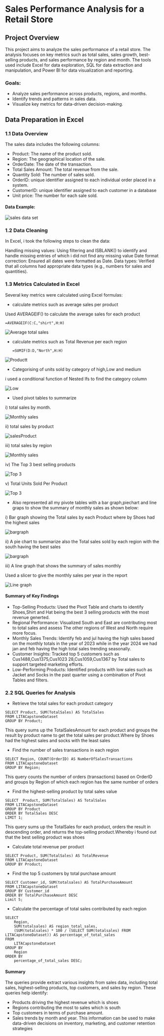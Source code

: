 # Sales Performance Analysis for a Retail Store
## Project Overview
This project aims to analyze the sales performance of a retail store. The analysis focuses on key metrics such as total sales, sales growth, best-selling products, and sales performance by region and month. The tools used include Excel for data exploration, SQL for data extraction and manipulation, and Power BI for data visualization and reporting.

### Goals:
- Analyze sales performance across products, regions, and months.
- Identify trends and patterns in sales data.
- Visualize key metrics for data-driven decision-making.

## Data Preparation in Excel

### 1.1 Data Overview

The sales data includes the following columns:

- Product: The name of the product sold.
- Region: The geographical location of the sale.
- OrderDate: The date of the transaction.
- Total Sales Amount: The total revenue from the sale.
- Quantity Sold: The number of sales sold.
- OrderID: unique identifier assigned to each individual order placed in a system.
- CustomerID: unique identifier assigned to each customer in a database
- Unit price: The number for each sale sold.

#### Data Example:

![sales data set](https://github.com/sharifahstella/LITA-Capstone-Project/blob/main/sales.JPG)

### 1.2 Data Cleaning

In Excel, i took the following steps to clean the data:

Handling missing values: Using filtering and ISBLANK() to identify and handle missing entries of which i did not find any missing value
Date format correction: Ensured all dates were formatted as Date.
Data types: Verified that all columns had appropriate data types (e.g., numbers for sales and quantities).

### 1.3 Metrics Calculated in Excel

Several key metrics were calculated using Excel formulas:

- calculate metrics such as average sales per product

Used AVERAGEIF() to calculate the average sales for each product

```
=AVERAGEIF(C:C,"shirt",H:H)

```
![Average total sales](https://github.com/sharifahstella/LITA-Capstone-Project1/blob/main/Average.JPG)

- calculate metrics such as Total Revenue per each region
  
  ```
  =SUMIF(D:D,"North",H:H)

  ```

![Productt](https://github.com/sharifahstella/LITA-Capstone-Project1/blob/main/sumif.JPG)

- Categorising of units sold by category of high,Low and medium

i used a conditional function of Nested Ifs to find the category column

![Low](https://github.com/sharifahstella/LITA-Capstone-Project/blob/main/Low.JPG)

 - Used pivot tables to summarize

i) total sales by month.

![Monthly sales](https://github.com/sharifahstella/LITA-Capstone-Project1/blob/main/monthly.JPG)

ii) total sales by product

![salesProduct](https://github.com/sharifahstella/LITA-Capstone-Project1/blob/main/salesproduct.JPG)

iii) total sales by region

![Monthly sales](https://github.com/sharifahstella/LITA-Capstone-Project1/blob/main/regionsales.JPG)

iv) The Top 3 best selling products

![Top 3](https://github.com/sharifahstella/LITA-Capstone-Project1/blob/main/Tope.JPG)

v) Total Units Sold Per Product

![Top 3](https://github.com/sharifahstella/LITA-Capstone-Project1/blob/main/units.JPG)

- Also represented all my pivote tables with a bar graph,piechart and line graps to show the summary of monthly sales as shown below:
  
 i) Bar graph showing the Total sales by each Product where by Shoes had the highest sales

 ![bargraph](https://github.com/sharifahstella/LITA-Capstone-Project1/blob/main/bar.JPG)

 ii) A pie chart to summarize also the Total sales sold by each region with the south having the best sales
 
  ![bargraph](https://github.com/sharifahstella/LITA-Capstone-Project1/blob/main/pie.JPG)

 iii)  A line graph that shows the summary of sales monthly

 Used a slicer to give the monthly sales per year in the report 
 
  ![Line graph](https://github.com/sharifahstella/LITA-Capstone-Project1/blob/main/line2.JPG)

#### Summary of Key Findings

- Top-Selling Products: Used the Pivot Table and charts to identify Shoes,Shirt and Hat being the best 3 selling products with the most revenue generted.
- Regional Performance: Visualized South and East are contributing most to total sales and assess The other regions of West and North require more focus.
- Monthly Sales Trends: Identify feb and jul having the high sales based on the monthly totals in the year of 2023 while in the year 2024 we had jan and feb having the high total sales trending seasonally.
- Customer Insights: Tracked top 5 customers such as Cus1488,Cus1375,Cus1023	28,Cus1059,Cus1367 by Total sales  to support targeted marketing efforts.
- Low-Performing Products: Identified products with low sales such as Jacket and Socks in the past quarter using a combination of Pivot Tables and filters.
 
### 2.2 SQL Queries for Analysis 

- Retrieve the total sales for each product category

```
SELECT Product, SUM(TotalSales) AS TotalSales
FROM LITACapstoneDataset
GROUP BY Product;

```
This query sums up the TotalSalesAmount for each product and groups the result by product name to get the total sales per product.Where by Shoes had the highest sales and socks with the least sales 

- Find the number of sales transactions in each region

```
SELECT Region, COUNT(OrderID) AS NumberOfSalesTransactions
FROM LITACapstoneDataset
GROUP BY Region;

```
 This query counts the number of orders (transactions) based on OrderID and groups by Region of which each region has the same number of orders

- Find the highest-selling product by total sales value

```
SELECT  Product, SUM(TotalSales) AS TotalSales
FROM LITACapstoneDataset
GROUP BY Product
ORDER BY TotalSales DESC
LIMIT 1;

```
This query sums up the TotalSales for each product, orders the result in descending order, and returns the top-selling product.Whereby i found out that the best selling product was shoes 

- Calculate total revenue per product

```
SELECT Product, SUM(TotalSales) AS TotalRevenue
FROM LITACapstoneDataset
GROUP BY Product;

```
- Find the top 5 customers by total purchase amount

```
SELECT Customer_id, SUM(totalsales) AS TotalPurchaseAmount
FROM LITACapstoneDataset
GROUP BY Customer_id
ORDER BY TotalPurchaseAmount DESC
Limit 5;

```

- Calculate the percentage of total sales contributed by each region

```
SELECT 
    Region,
    SUM(totalsales) AS region_total_sales,
    (SUM(totalsales) * 100 / (SELECT SUM(totalsales) FROM LITACapstoneDataset)) AS percentage_of_total_sales
FROM 
    LITACapstoneDataset
GROUP BY 
    Region
ORDER BY 
    percentage_of_total_sales DESC;

```
#### Summary
The queries provide extract various insights from sales data, including total sales, highest-selling products, top customers, and sales by region. These queries help identify:

- Products driving the highest revenue which is shoes 
- Regions contributing the most to sales which is south
- Top customers in terms of purchase amount.
- Sales trends by month and year.
This information can be used to make data-driven decisions on inventory, marketing, and customer retention strategies

